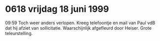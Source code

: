 # 0618 vrijdag 18 juni 1999
09:59	Toch weer anders verlopen. Kreeg telefoontje en mail van Paul vdB dat hij afziet van sollicitatie. Waarschijnlijk afgefleurd door Heiser. Grote teleurstelling. 